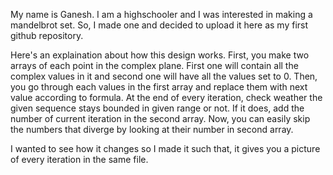 My name is Ganesh. I am a highschooler and I was interested in making a mandelbrot set. So, I made one and decided to upload it here as my first github repository.

Here's an explaination about how this design works. First, you make two arrays of each point in the complex plane. First one will contain all the complex values in it and second one will have all the values set to 0. Then, you go through each values in the first array and replace them with next value according to formula. At the end of every iteration, check weather the given sequence stays bounded in given range or not. If it does, add the number of current iteration in the second array. Now, you can easily skip the numbers that diverge by looking at their number in second array.

I wanted to see how it changes so I made it such that, it gives you a picture of every iteration in the same file.
